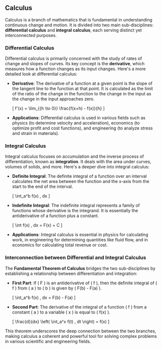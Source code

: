 ## Calculus

Calculus is a branch of mathematics that is fundamental in understanding continuous change and motion. It is divided into two main sub-disciplines: **differential calculus** and **integral calculus**, each serving distinct yet interconnected purposes.

### Differential Calculus

Differential calculus is primarily concerned with the study of rates of change and slopes of curves. Its key concept is the **derivative**, which measures how a function changes as its input changes. Here's a more detailed look at differential calculus:

- **Derivative**: The derivative of a function at a given point is the slope of the tangent line to the function at that point. It is calculated as the limit of the ratio of the change in the function to the change in the input as the change in the input approaches zero.
  
  \[
  f'(x) = \lim_{{h \to 0}} \frac{f(x+h) - f(x)}{h}
  \]

- **Applications**: Differential calculus is used in various fields such as physics (to determine velocity and acceleration), economics (to optimize profit and cost functions), and engineering (to analyze stress and strain in materials).

### Integral Calculus

Integral calculus focuses on accumulation and the inverse process of differentiation, known as **integration**. It deals with the area under curves, volumes of solids, and more. Here's a deeper dive into integral calculus:

- **Definite Integral**: The definite integral of a function over an interval calculates the net area between the function and the x-axis from the start to the end of the interval.

  \[
  \int_a^b f(x) \, dx
  \]

- **Indefinite Integral**: The indefinite integral represents a family of functions whose derivative is the integrand. It is essentially the antiderivative of a function plus a constant.

  \[
  \int f(x) \, dx = F(x) + C
  \]

- **Applications**: Integral calculus is essential in physics for calculating work, in engineering for determining quantities like fluid flow, and in economics for calculating total revenue or cost.

### Interconnection between Differential and Integral Calculus

The **Fundamental Theorem of Calculus** bridges the two sub-disciplines by establishing a relationship between differentiation and integration:

- **First Part**: If \( F \) is an antiderivative of \( f \), then the definite integral of \( f \) from \( a \) to \( b \) is given by \( F(b) - F(a) \).

  \[
  \int_a^b f(x) \, dx = F(b) - F(a)
  \]

- **Second Part**: The derivative of the integral of a function \( f \) from a constant \( a \) to a variable \( x \) is equal to \( f(x) \).

  \[
  \frac{d}{dx} \left( \int_a^x f(t) \, dt \right) = f(x)
  \]

This theorem underscores the deep connection between the two branches, making calculus a coherent and powerful tool for solving complex problems in various scientific and engineering fields.

